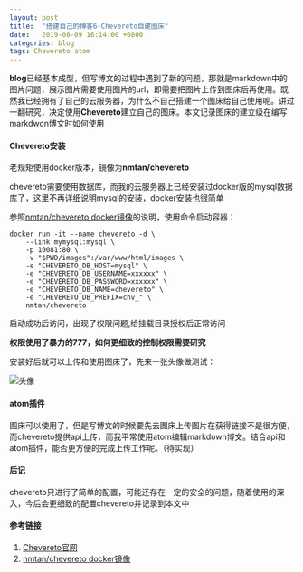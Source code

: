 ```yaml
---
layout: post
title:  "搭建自己的博客6-Chevereto自建图床"
date:   2019-08-09 16:14:00 +0800
categories: blog
tags: Chevereto atom
---
```


**blog**已经基本成型，但写博文的过程中遇到了新的问题，那就是markdown中的图片问题，展示图片需要使用图片的url，即需要把图片上传到图床后再使用。既然我已经拥有了自己的云服务器，为什么不自己搭建一个图床给自己使用呢。讲过一翻研究，决定使用**Chevereto**建立自己的图床。本文记录图床的建立级在编写markdwon博文时如何使用

#### Chevereto安装

老规矩使用docker版本，镜像为**nmtan/chevereto**

chevereto需要使用数据库，而我的云服务器上已经安装过docker版的mysql数据库了，这里不再详细说明mysql的安装，docker安装也很简单

参照[nmtan/chevereto docker镜像][]的说明，使用命令启动容器：
```shell
docker run -it --name chevereto -d \
    --link mymysql:mysql \
    -p 10081:80 \
    -v "$PWD/images":/var/www/html/images \
    -e "CHEVERETO_DB_HOST=mysql" \
    -e "CHEVERETO_DB_USERNAME=xxxxxx" \
    -e "CHEVERETO_DB_PASSWORD=xxxxxx" \
    -e "CHEVERETO_DB_NAME=chevereto" \
    -e "CHEVERETO_DB_PREFIX=chv_" \
    nmtan/chevereto
```
启动成功后访问，出现了权限问题,给挂载目录授权后正常访问

**权限使用了暴力的777，如何更细致的控制权限需要研究**

安装好后就可以上传和使用图床了，先来一张头像做测试：

![头像](http://47.103.119.80:10081/images/2019/08/09/user.th.png)

#### atom插件

图床可以使用了，但是写博文的时候要先去图床上传图片在获得链接不是很方便，而chevereto提供api上传，而我平常使用atom编辑markdown博文。结合api和atom插件，能否更方便的完成上传工作呢。（待实现）


#### 后记

chevereto只进行了简单的配置，可能还存在一定的安全的问题，随着使用的深入，今后会更细致的配置chevereto并记录到本文中


#### 参考链接

1. [Chevereto官网][]
2. [nmtan/chevereto docker镜像][]


[Chevereto官网]: https://chevereto.com
[nmtan/chevereto docker镜像]: https://hub.docker.com/r/nmtan/chevereto
